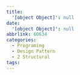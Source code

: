 ```yaml
---
title:
  '[object Object]': null
date:
  '[object Object]': null
abbrlink: 60634
categories:
  - Programing
  - Design Pattern
  - 2 Structural
tags:
---
```

